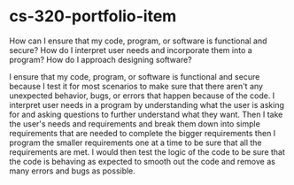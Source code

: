 # cs-320-portfolio-item
How can I ensure that my code, program, or software is functional and secure?
How do I interpret user needs and incorporate them into a program?
How do I approach designing software?

I ensure that my code, program, or software is functional and secure because I test it for most scenarios to make sure that there aren't any unexpected behavior, bugs, or errors that happen because of the code. I  interpret user needs in a program by understanding what the user is asking for and asking questions to further understand what they want. Then I take the user's needs and requirements and break them down into simple requirements that are needed to complete the bigger requirements then I program the smaller requirements one at a time to be sure that all the requirements are met. I would then test the logic of the code to be sure that the code is behaving as expected to smooth out the code and remove as many errors and bugs as possible.
